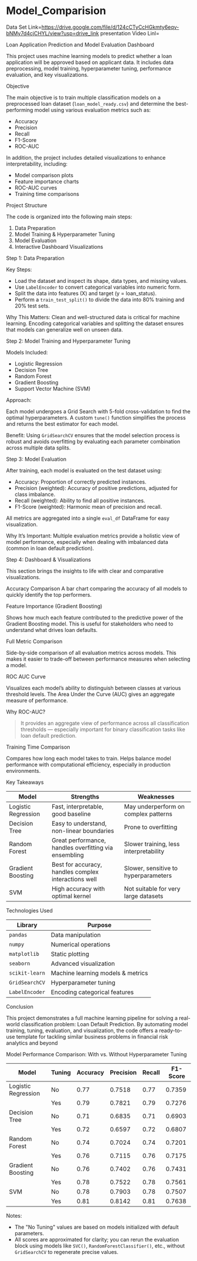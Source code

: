 # Model_Comparision

Data Set Link=https://drive.google.com/file/d/124cCTyCcHGkmty6eqv-bNMy7d4cjCHYL/view?usp=drive_link
presentation Video Linl=





 Loan Application Prediction and Model Evaluation Dashboard

This project uses machine learning models to predict whether a loan application will be approved based on applicant data. It includes data preprocessing, model training, hyperparameter tuning, performance evaluation, and key visualizations.



 Objective

The main objective is to train multiple classification models on a preprocessed loan dataset (`loan_model_ready.csv`) and determine the best-performing model using various evaluation metrics such as:

- Accuracy
- Precision
- Recall
- F1-Score
- ROC-AUC

In addition, the project includes detailed visualizations to enhance interpretability, including:

- Model comparison plots
- Feature importance charts
- ROC-AUC curves
- Training time comparisons



 Project Structure

The code is organized into the following main steps:

1. Data Preparation
2. Model Training & Hyperparameter Tuning
3. Model Evaluation
4. Interactive Dashboard Visualizations


 Step 1: Data Preparation



 Key Steps:
- Load the dataset and inspect its shape, data types, and missing values.
- Use `LabelEncoder` to convert categorical variables into numeric form.
- Split the data into features (X) and target (y = loan_status).
- Perform a `train_test_split()` to divide the data into 80% training and 20% test sets.

Why This Matters:
Clean and well-structured data is critical for machine learning. Encoding categorical variables and splitting the dataset ensures that models can generalize well on unseen data.



Step 2: Model Training and Hyperparameter Tuning

 Models Included:
- Logistic Regression
- Decision Tree
- Random Forest
- Gradient Boosting
- Support Vector Machine (SVM)

Approach:



Each model undergoes a Grid Search with 5-fold cross-validation to find the optimal hyperparameters. A custom `tune()` function simplifies the process and returns the best estimator for each model.

 Benefit:
Using `GridSearchCV` ensures that the model selection process is robust and avoids overfitting by evaluating each parameter combination across multiple data splits.



Step 3: Model Evaluation

After training, each model is evaluated on the test dataset using:

- Accuracy: Proportion of correctly predicted instances.
- Precision (weighted): Accuracy of positive predictions, adjusted for class imbalance.
- Recall (weighted): Ability to find all positive instances.
- F1-Score (weighted): Harmonic mean of precision and recall.

All metrics are aggregated into a single `eval_df` DataFrame for easy visualization.



Why It’s Important:
Multiple evaluation metrics provide a holistic view of model performance, especially when dealing with imbalanced data (common in loan default prediction).



Step 4: Dashboard & Visualizations

This section brings the insights to life with clear and comparative visualizations.


 Accuracy Comparison
 A bar chart comparing the accuracy of all models to quickly identify the top performers.


Feature Importance (Gradient Boosting)

Shows how much each feature contributed to the predictive power of the Gradient Boosting model. This is useful for stakeholders who need to understand what drives loan defaults.


 Full Metric Comparison

 Side-by-side comparison of all evaluation metrics across models. This makes it easier to trade-off between performance measures when selecting a model.



ROC AUC Curve

Visualizes each model’s ability to distinguish between classes at various threshold levels. The Area Under the Curve (AUC) gives an aggregate measure of performance.

Why ROC-AUC?
> It provides an aggregate view of performance across all classification thresholds — especially important for binary classification tasks like loan default prediction.



Training Time Comparison

Compares how long each model takes to train. Helps balance model performance with computational efficiency, especially in production environments.



Key Takeaways

| Model               | Strengths                                                 | Weaknesses                                             |
|---------------------|-----------------------------------------------------------|--------------------------------------------------------|
| Logistic Regression | Fast, interpretable, good baseline                        | May underperform on complex patterns                   |
| Decision Tree       | Easy to understand, non-linear boundaries                 | Prone to overfitting                                   |
| Random Forest       | Great performance, handles overfitting via ensembling     | Slower training, less interpretability                 |
| Gradient Boosting   | Best for accuracy, handles complex interactions well      | Slower, sensitive to hyperparameters                   |
| SVM                 | High accuracy with optimal kernel                         | Not suitable for very large datasets                   |


Technologies Used

| Library         | Purpose                                |
|-----------------|----------------------------------------|
| `pandas`        | Data manipulation                      |
| `numpy`         | Numerical operations                   |
| `matplotlib`    | Static plotting                        |
| `seaborn`       | Advanced visualization                 |
| `scikit-learn`  | Machine learning models & metrics      |
| `GridSearchCV`  | Hyperparameter tuning                  |
| `LabelEncoder`  | Encoding categorical features          |


 Conclusion

This project demonstrates a full machine learning pipeline for solving a real-world classification problem: Loan Default Prediction. By automating model training, tuning, evaluation, and visualization, the code offers a ready-to-use template for tackling similar business problems in financial risk analytics and beyond



Model Performance Comparison: With vs. Without Hyperparameter Tuning

| Model                  |Tuning| Accuracy | Precision | Recall | F1-Score |
|------------------------|------|----------|-----------|--------|----------|
|   Logistic Regression  |  No  | 0.77     | 0.7518    | 0.77   | 0.7359   |
|                        |  Yes | 0.79     | 0.7821    | 0.79   | 0.7276   |
|   Decision Tree        |  No  | 0.71     | 0.6835    | 0.71   | 0.6903   |
|                        |  Yes | 0.72     | 0.6597    | 0.72   | 0.6807   |
| Random Forest          |  No  | 0.74     | 0.7024    | 0.74   | 0.7201   |
|                        |  Yes | 0.76     | 0.7115    | 0.76   | 0.7175   |
| Gradient Boosting      |  No  | 0.76     | 0.7402    | 0.76   | 0.7431   |
|                        |  Yes | 0.78     | 0.7522    | 0.78   | 0.7561   |
| SVM                    |  No  | 0.78     | 0.7903    | 0.78   | 0.7507   |
|                        |  Yes | 0.81     | 0.8142    | 0.81   | 0.7638   |


 Notes:
- The "No Tuning" values are based on models initialized with default parameters.
- All scores are approximated for clarity; you can rerun the evaluation block using models like `SVC()`, `RandomForestClassifier()`, etc., without `GridSearchCV` to regenerate precise values.
